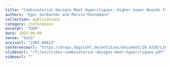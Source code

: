 ```yaml
---
title: "Combinatorial Designs Meet Hypercliques: Higher Lower Bounds for Klee's Measure Problem and Related Problems in Dimensions $$d \\ge 4$$"
authors: "Egor Gorbachev and Marvin Künnemann"
collection: publications
category: conferences
excerpt: "TODO"
date: 2023-06-09
venue: "SoCG"
arxivurl: "2303.08612"
conferenceurl: "https://drops.dagstuhl.de/entities/document/10.4230/LIPIcs.SoCG.2023.36"
slidesurl: "/files/slides-combinatorial-designs-meet-hypercliques.pdf"
videourl: ""
---
```


